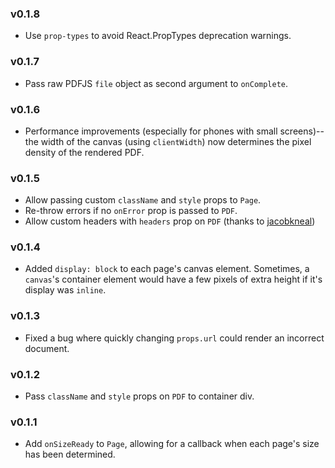 ### v0.1.8
- Use `prop-types` to avoid React.PropTypes deprecation warnings.

### v0.1.7
- Pass raw PDFJS `file` object as second argument to `onComplete`.

### v0.1.6
- Performance improvements (especially for phones with small screens)--the width of the canvas (using `clientWidth`) now determines the pixel density of the rendered PDF.

### v0.1.5
- Allow passing custom `className` and `style` props to `Page`.
- Re-throw errors if no `onError` prop is passed to `PDF`.
- Allow custom headers with `headers` prop on `PDF` (thanks to [jacobkneal](https://github.com/jacobkneal))

### v0.1.4
- Added `display: block` to each page's canvas element. Sometimes, a `canvas`'s container element would have a few pixels of extra height if it's display was `inline`.

### v0.1.3
- Fixed a bug where quickly changing `props.url` could render an incorrect document.

### v0.1.2
- Pass `className` and `style` props on `PDF` to container div.

### v0.1.1
- Add `onSizeReady` to `Page`, allowing for a callback when each page's size has been determined.
